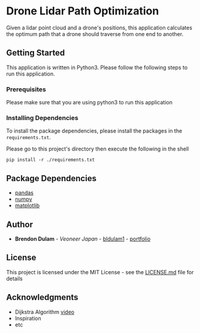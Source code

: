 # Drone Lidar Path Optimization

Given a lidar point cloud and a drone's positions, this application calculates the optimum path that a drone should traverse from one end to another.

## Getting Started

This application is written in Python3. Please follow the following steps to run this application.

### Prerequisites

Please make sure that you are using python3 to run this application


### Installing Dependencies

To install the package dependencies, please install the packages in the `requirements.txt`.

Please go to this project's directory then execute the following in the shell

```
pip install -r ./requirements.txt
```

## Package Dependencies
* [pandas](https://pandas.pydata.org/docs/)
* [numpy](https://numpy.org/)
* [matplotlib](https://matplotlib.org/)


## Author

* **Brendon Dulam** - *Veoneer Japan* - [bldulam1](https://github.com/bldulam1) - [portfolio](https://bdulam.netlify.com)


## License

This project is licensed under the MIT License - see the [LICENSE.md](./LICENSE.md) file for details

## Acknowledgments

* Dijkstra Algorithm [video](https://www.youtube.com/watch?v=gdmfOwyQlcI&t=229s)
* Inspiration
* etc
